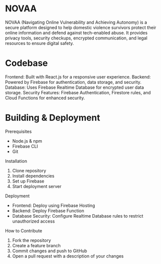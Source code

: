 # NOVAA
NOVAA (Navigating Online Vulnerability and Achieving Autonomy) is a secure platform designed to help domestic violence survivors protect their online information and defend against tech-enabled abuse. It provides privacy tools, security checkups, encrypted communication, and legal resources to ensure digital safety.

# Codebase
Frontend: Built with React.js for a responsive user experience.
Backend: Powered by Firebase for authentication, data storage, and security.
Database: Uses Firebase Realtime Database for encrypted user data storage.
Security Features: Firebase Authentication, Firestore rules, and Cloud Functions for enhanced security.

# Building & Deployment
Prerequisites
* Node.js & npm
* Firebase CLI
* Git

Installation
1. Clone repository
2. Install dependencies
3. Set up Firebase
4. Start deployment server

Deployment
* Frontend: Deploy using Firebase Hosting
* Backend: Deploy Firebase Function
* Database Security: Configure Realtime Database rules to restrict unauthorized access

How to Contribute
1. Fork the repository
2. Create a feature branch
3. Commit changes and push to GitHub
4. Open a pull request with a description of your changes
